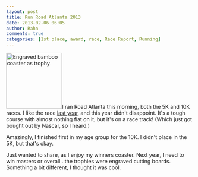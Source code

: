 ```yaml
---
layout: post
title: Run Road Atlanta 2013
date: 2013-02-06 06:05
author: Rahn
comments: true
categories: [1st place, award, race, Race Report, Running]
---
```

<a href="http://gonesomewhere.com/wp-content/uploads/2013/02/Rahns-1st-place-finish-Road-Atlanta-2013.jpg"><img class="alignright size-thumbnail wp-image-1181" alt="Engraved bamboo coaster as trophy" src="http://gonesomewhere.com/wp-content/uploads/2013/02/Rahns-1st-place-finish-Road-Atlanta-2013-150x150.jpg" width="150" height="150" /></a>I ran Road Atlanta this morning, both the 5K and 10K races. I like the race <a title="Run Road Atlanta 2012" href="http://gonesomewhere.com/2012/01/run-road-atlanta-2012/">last year</a>, and this year didn't disappoint. It's a tough course with almost nothing flat on it, but it's on a race track! (Which just got bought out by Nascar, so I heard.)

Amazingly, I finished first in my age group for the 10K.
I didn't place in the 5K, but that's okay.

Just wanted to share, as I enjoy my winners coaster. Next year, I need to win masters or overall...the trophies were engraved cutting boards. Something a bit different, I thought it was cool.
